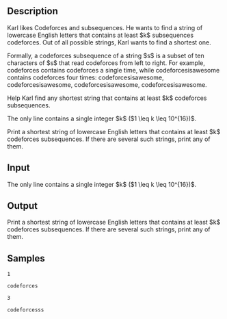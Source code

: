 ## Description

<div><p>Karl likes Codeforces and subsequences. He wants to find a string of lowercase English letters that contains at least $k$ subsequences <span class="tex-font-style-tt">codeforces</span>. Out of all possible strings, Karl wants to find a shortest one.</p><p>Formally, a <span class="tex-font-style-tt">codeforces</span> subsequence of a string $s$ is a subset of ten characters of $s$ that read <span class="tex-font-style-tt">codeforces</span> from left to right. For example, <span class="tex-font-style-tt">codeforces</span> contains <span class="tex-font-style-tt">codeforces</span> a single time, while <span class="tex-font-style-tt">codeforcesisawesome</span> contains <span class="tex-font-style-tt">codeforces</span> four times: <span class="tex-font-style-tt"><span class="tex-font-style-bf">codeforces</span>isawesome</span>, <span class="tex-font-style-tt"><span class="tex-font-style-bf">codeforce</span>si<span class="tex-font-style-bf">s</span>awesome</span>, <span class="tex-font-style-tt"><span class="tex-font-style-bf">codeforce</span>sisawe<span class="tex-font-style-bf">s</span>ome</span>, <span class="tex-font-style-tt"><span class="tex-font-style-bf">codeforc</span>esisaw<span class="tex-font-style-bf">es</span>ome</span>.</p><p>Help Karl find any shortest string that contains at least $k$ <span class="tex-font-style-tt">codeforces</span> subsequences.</p></div><div class="input-specification"><p>The only line contains a single integer $k$ ($1 \leq k \leq 10^{16})$.</p></div><div class="output-specification"><p>Print a shortest string of lowercase English letters that contains at least $k$ <span class="tex-font-style-tt">codeforces</span> subsequences. If there are several such strings, print any of them.</p></div>

## Input

<p>The only line contains a single integer $k$ ($1 \leq k \leq 10^{16})$.</p>

## Output

<p>Print a shortest string of lowercase English letters that contains at least $k$ <span class="tex-font-style-tt">codeforces</span> subsequences. If there are several such strings, print any of them.</p>

## Samples

```input1
1
```

```output1
codeforces
```






```input2
3
```

```output2
codeforcesss
```



